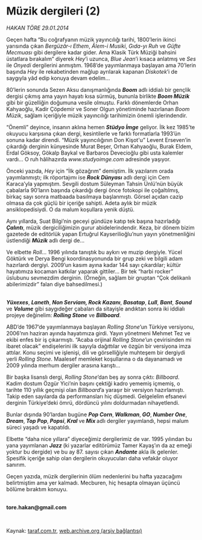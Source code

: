 # Müzik dergileri (2)

*HAKAN TÖRE 29.01.2014*

<div class="yazi"><p>Geçen hafta<b> </b>“Bu coğrafyanın müzik yayıncılığı tarihi, 1800’lerin ikinci yarısında çıkan <i>Bergüzâr-ı Ethem</i>, <i>Âlem-i Musiki</i>, <i>Gıda-yı Ruh</i> ve <i>Güfte Mecmuası</i> gibi dergilere kadar gider. Ama Klasik Türk Müziği bahsini üstatlara bırakalım” diyerek <i>Hey</i>’i uzunca, <i>Blue Jean</i>’i kısaca anlatmış ve <i>Ses</i> ile <i>Onyedi</i> dergilerini anmıştım. 1968’de yayımlanmaya başlayan ama 70’lerin başında <i>Hey</i> ile rekabetinden mağlup ayrılarak kapanan <i>Diskotek</i>’i de saygıyla yâd edip konuya devam edelim... </p>
<p>80’lerin sonunda Sezen Aksu danışmanlığında <b><i>Boom</i></b> adlı iddialı bir gençlik dergisi çıkmış ama yayın hayatı kısa sürmüş, bununla birlikte <b><i>Boom Müzik</i></b> gibi bir güzelliğin doğumuna vesile olmuştu. Farklı dönemlerde Orhan Kahyaoğlu, Kadir Çöpdemir ve Soner Olgun yönetiminde hazırlanan <i>Boom Müzik</i>, sağlam içeriğiyle müzik yayıncılığı tarihimizin önemli işlerindendir. </p>
<p>“Önemli” deyince, insanın aklına hemen <b><i>Stüdyo İmge</i></b><i> </i>geliyor. İlk kez 1985’te okuyucu karşısına çıkan dergi, kesintilerle ve farklı formatlarla 1993’ün sonuna kadar direndi. “Müzik yayıncılığının Don Kişot'u” Levent Erseven’in çıkardığı derginin künyesinde Murat Beşer, Orhan Kahyaoğlu, Burak Eldem, Erdal Göksoy, Gökalp Baykal ve Barbaros Devecioğlu gibi usta kalemler vardı... O ruh hâlihazırda <i>www.studyoimge.com</i> adresinde yaşıyor. </p>
<p>Önceki yazıda, <i>Hey</i> için “İlk gözağrım” demiştim. İlk yazılarım orada yayımlanmıştı; ilk röportajımı ise <b><i>Rock Dünyası</i></b> adlı dergi için Cem Karaca’yla yapmıştım. Sevgili dostum Süleyman Tahsin Ünlü’nün büyük çabalarla 90’ların başında çıkardığı dergi önce fotokopi ile çoğaltılmış, birkaç sayı sonra matbaada basılmaya başlanmıştı. Görsel açıdan cazip olmasa da çok güçlü bir içeriğe sahipti. Adeta aylık bir müzik ansiklopedisiydi. O da malum koşullara yenik düştü.</p>
<p>Aynı yıllarda, Suat Bilgi’nin geceyi gündüze katıp tek başına hazırladığı <b><i>Çalıntı</i></b>, müzik dergiciliğimizin gurur abidelerindendir. Keza, bir dönem bizim gazetede de editörlük yapan Ertuğrul Kayserilioğlu’nun yayın yönetmenliğini üstlendiği <b><i>Müzik</i></b> adlı dergi de...</p>
<p>Ve elbette <i>Roll</i>... 1996 yılında tanıştık bu aykırı ve muzip dergiyle. Yücel Göktürk ve Derya Bengi koordinasyonunda bir grup zeki ve bilgili adam hazırlardı dergiyi. 2009’un kasım ayına kadar 144 sayı çıkardılar; kültür hayatımıza kocaman katkılar yaparak gittiler... Bir tek “harbi rocker” üslubunu sevmezdim derginin. (Örneğin, sağlam bir gruptan “Çok delikanlı abilerimizdir” falan diye bahsedilmesi.) </p>
<p><b><i><br/>Yüxexes</i></b>, <b><i>Laneth</i></b>, <b><i>Non Serviam, Rock Kazanı</i></b>, <b><i>Basatap</i></b>, <b><i>Lull</i></b>, <b><i>Bant</i></b>, <b><i>Sound</i></b> ve <b><i>Volume</i></b> gibi saygıdeğer çabaları da sitayişle andıktan sonra iki iddialı projeye değinelim: <b><i>Rolling Stone</i></b> ve <b><i>Billboard</i></b>. </p>
<p>ABD’de 1967’de yayımlanmaya başlayan <i>Rolling Stone</i>’un Türkiye versiyonu, 2006’nın haziran ayında hayatımıza girdi. Yayın yönetmeni Mehmet Tez ve ekibi enfes bir iş çıkarmıştı. “Acaba orijinal <i>Rolling Stone</i>’un çevirisinden mi ibaret olacak” endişelerini ilk sayıyla dağıttılar ve özgün bir versiyona imza attılar. Konu seçimi ve işlenişi, dili ve görselliğiyle muhteşem bir dergiydi yerli <i>Rolling Stone</i>. Maalesef memleket koşullarına o da dayanamadı ve 2009 yılında merhum dergiler arasına karıştı...</p>
<p>Bir başka lisanslı dergi, <i>Rolling Stone</i>’dan beş ay sonra çıktı: <i>Billboard</i>. Kadim dostum Özgür Yici’nin başını çektiği kadro yememiş içmemiş, o tarihte 110 yıllık geçmişi olan <i>Billboard</i>’a yaraşır bir versiyon hazırlamıştı. Takip eden sayılarda da performansları hiç düşmedi. Gelgelelim efsanevi derginin Türkiye’deki ömrü, dördüncü yılını doldurmadan nihayetlendi.</p>
<p>Bunlar dışında 90’lardan bugüne <b><i>Pop Corn</i></b>,<b><i> Walkman</i></b>,<b><i> GO</i></b>,<b><i> Number One</i></b>,<b><i> Dream</i></b>,<b><i> Top Pop</i></b>,<b><i> Popsi</i></b>,<b><i> Kral </i></b>ve<b><i> Mix </i></b>adlı dergiler yayımlandı, hepsi malum süreci yaşadı ve kapatıldı. </p>
<p>Elbette “daha nice yıllara” diyeceğimiz dergilerimiz de var. 1995 yılından bu yana yayımlanan <b><i>Jazz </i></b>(ki yazarlar editörümüz Tamer Kayaş’ın da az emeği yoktur bu dergide) ve bu ay 87. sayısı çıkan <b><i>Andante</i> </b>akla ilk gelenler. Spesifik içeriğe sahip olan dergilerin okuyucuları daha vefakâr oluyor sanırım. </p>
<p>Geçen yazıda, müzik dergilerinin ölüm nedenlerini bu hafta yazacağımı belirtmiştim ama yer kalmadı. Mecburen, hiç hesapta olmayan üçüncü bölüme bıraktım konuyu.</p><b>
<p><br/>tore.hakan@gmail.com</p>
<p></p></b> 
</div>

Kaynak: [taraf.com.tr](http://www.taraf.com.tr:80/hakan-tore/makale-muzik-dergileri-2.htm), [web.archive.org (arşiv bağlantısı)](http://web.archive.org/web/20140130144937/http://www.taraf.com.tr:80/hakan-tore/makale-muzik-dergileri-2.htm)
